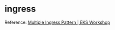 # ingress

Reference: [Multiple Ingress Pattern | EKS Workshop](https://www.eksworkshop.com/docs/fundamentals/exposing/ingress/multiple-ingress)

